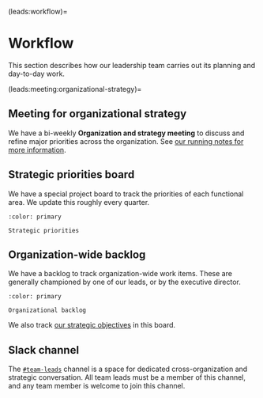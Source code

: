 (leads:workflow)=
# Workflow

This section describes how our leadership team carries out its planning and day-to-day work.

(leads:meeting:organizational-strategy)=
## Meeting for organizational strategy

We have a bi-weekly **Organization and strategy meeting** to discuss and refine major priorities across the organization.
See [our running notes for more information](https://drive.google.com/open?id=1HoNX8T8IQ1uhS2ryi1r9iS-nSbPT1b1Y7HsjosbHme8&authuser=1&usp=meetingnotes&showmeetingnotespromo=true).

## Strategic priorities board

We have a special project board to track the priorities of each functional area.
We update this roughly every quarter.

```{button-link} https://github.com/orgs/2i2c-org/projects/34/views/7
:color: primary

Strategic priorities
```

## Organization-wide backlog

We have a backlog to track organization-wide work items.
These are generally championed by one of our leads, or by the executive director.

```{button-link} https://github.com/orgs/2i2c-org/projects/34/views/13
:color: primary

Organizational backlog
```

We also track [our strategic objectives](strategy:objectives) in this board.

## Slack channel

The [`#team-leads`](https://2i2c.slack.com/archives/C047H7W78M6) channel is a space for dedicated cross-organization and strategic conversation.
All team leads must be a member of this channel, and any team member is welcome to join this channel.
